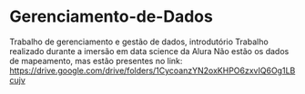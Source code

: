 # Gerenciamento-de-Dados
Trabalho de gerenciamento e gestão de dados, introdutório
Trabalho realizado durante a imersão em data science da Alura
Não estão os dados de mapeamento, mas estão presentes no link: https://drive.google.com/drive/folders/1CycoanzYN2oxKHPO6zxvIQ6Og1LBcujv
